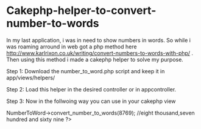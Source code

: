 Cakephp-helper-to-convert-number-to-words
=================================================

In my last application, i was in need to show numbers in words. So while i was roaming arround in web got a php method 
here http://www.karlrixon.co.uk/writing/convert-numbers-to-words-with-php/ . Then using this method i made a cakephp
helper to solve my purpose. 

Step 1: 
   Download the number_to_word.php script and keep it in app/views/helpers/ 

Step 2: Load this helper in the desired controller or in appcontroller.

  <?php
  
    class BakeriesController extends AppController {
    
      var $helpers = array('NumberToWord'); 
      
    }
    
  ?>
  
Step 3: Now in the follwoing way you can use in your cakephp view

  <?php 
  
    echo $this->NumberToWord->convert_number_to_words(8769); 
    
    //eight thousand,seven hundred and sixty nine
    
  ?>
